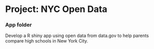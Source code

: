 # Project: NYC Open Data
### App folder

Develop a R shiny app using open data from data.gov to help parents compare high schools in New York City.

